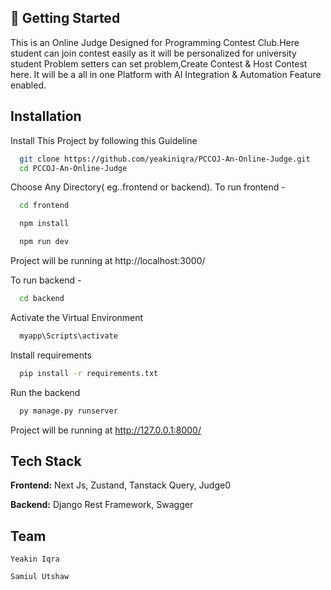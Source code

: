 
## 🚀 Getting Started

This is an Online Judge Designed for Programming Contest Club.Here student can join contest easily as it will be personalized for university student Problem setters can set problem,Create Contest & Host Contest here. It will be a all in one Platform with AI Integration & Automation Feature enabled.


## Installation

Install This Project by following this Guideline

```bash
  git clone https://github.com/yeakiniqra/PCCOJ-An-Online-Judge.git
  cd PCCOJ-An-Online-Judge
```
Choose Any Directory( eg..frontend or backend).
To run frontend - 
```bash
  cd frontend
```
```bash
  npm install
```
```bash
  npm run dev
```
Project will be running at http://localhost:3000/

To run backend -
```bash
  cd backend
```
Activate the Virtual Environment
```bash
  myapp\Scripts\activate
```
Install requirements 
```bash
  pip install -r requirements.txt
```
Run the backend
```bash
  py manage.py runserver
```
Project will be running at http://127.0.0.1:8000/



## Tech Stack

**Frontend:** Next Js, Zustand, Tanstack Query, Judge0

**Backend:** Django Rest Framework, Swagger


## Team

 `Yeakin Iqra` 

`Samiul Utshaw`

